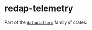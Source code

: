 # redap-telemetry

Part of the [`dataplatform`](https://github.com/rerun-io/dataplatform) family of crates.
